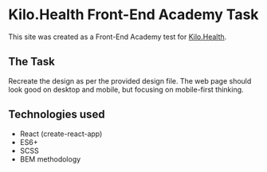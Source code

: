# Kilo.Health Front-End Academy Task

This site was created as a Front-End Academy test for [Kilo.Health](https://kilo.health/).

## The Task

Recreate the design as per the provided design file. The web page should look good on desktop and mobile, but focusing on mobile-first thinking.

## Technologies used

- React (create-react-app)
- ES6+
- SCSS
- BEM methodology

